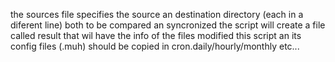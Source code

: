 the sources file specifies the source an destination directory (each in a diferent line) both to be compared an syncronized
the script will create a file called result that wil have the info of the files modified
this script an its config files (.muh) should be copied in cron.daily/hourly/monthly etc...
